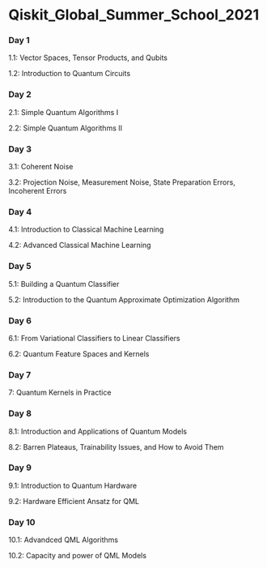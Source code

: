 # Qiskit_Global_Summer_School_2021

### Day 1
1.1: Vector Spaces, Tensor Products, and Qubits

1.2: Introduction to Quantum Circuits

### Day 2
2.1: Simple Quantum Algorithms I

2.2: Simple Quantum Algorithms II
### Day 3
3.1: Coherent Noise

3.2: Projection Noise, Measurement Noise, State Preparation Errors, Incoherent Errors
### Day 4
4.1: Introduction to Classical Machine Learning

4.2: Advanced Classical Machine Learning

### Day 5
5.1: Building a Quantum Classifier

5.2: Introduction to the Quantum Approximate Optimization Algorithm

### Day 6
6.1: From Variational Classifiers to Linear Classifiers

6.2: Quantum Feature Spaces and Kernels

### Day 7
7: Quantum Kernels in Practice

### Day 8
8.1: Introduction and Applications of Quantum Models

8.2: Barren Plateaus, Trainability Issues, and How to Avoid Them

### Day 9
9.1: Introduction to Quantum Hardware

9.2: Hardware Efficient Ansatz for QML

### Day 10
10.1: Advandced QML Algorithms

10.2: Capacity and power of QML Models
